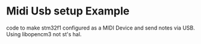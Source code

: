 # Midi Usb setup Example
code to make stm32f1 configured as a MIDI Device and send notes via USB.
Using libopencm3 not st's hal.
